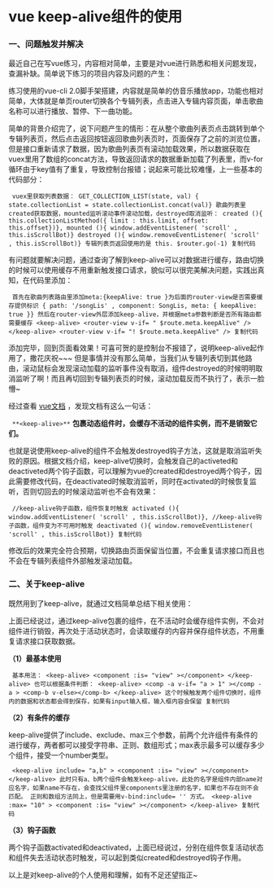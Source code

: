 # vue keep-alive组件的使用 #

### **一、问题触发并解决** ###

最近自己在写vue练习，内容相对简单，主要是对vue进行熟悉和相关问题发现，查漏补缺。简单说下练习的项目内容及问题的产生：

练习使用的vue-cli 2.0脚手架搭建，内容就是简单的仿音乐播放app，功能也相对简单，大体就是单页router切换各个专辑列表，点击进入专辑内容页面，单击歌曲名称可以进行播放、暂停、下一曲功能。

简单的背景介绍完了，说下问题产生的情形：在从整个歌曲列表页点击跳转到单个专辑列表页，然后点击返回按钮返回歌曲列表页时，页面保存了之前的浏览位置，但是接口重新请求了数据，因为歌曲列表页有滚动加载效果，所以数据获取在vuex里用了数组的concat方法，导致返回请求的数据重新加载了列表里，而v-for循环由于key值有了重复，导致控制台报错；说起来可能比较难懂，上一些基本的代码部分：

` vuex里获取列表数据： GET_COLLECTION_LIST(state, val) { state.collectionList = state.collectionList.concat(val)} 歌曲列表里created获取数据，mounted监听滚动事件滚动加载，destroyed取消监听： created (){ this.collectionListMethod({ limit : this.limit, offset: this.offset})}, mounted (){ window.addEventListener( 'scroll' , this.isScrollBot)} destroyed (){ window.removeEventListener( 'scroll' , this.isScrollBot)} 专辑列表页返回使用的是 this. $router.go(-1) 复制代码`

有问题就要解决问题，通过查询了解到keep-alive可以对数据进行缓存，路由切换的时候可以使用缓存不用重新触发接口请求，貌似可以很完美解决问题，实践出真知，在代码里添加：

` 首先在歌曲列表路由里添加meta:{keepAlive: true }为后面的router-view是否需要缓存提供标识 { path: '/songLis' , component: SongLis, meta: { keepAlive: true }} 然后在router-view外层添加keep-alive，并根据meta参数判断是否所有路由都需要缓存 <keep-alive> <router-view v-if= " $route.meta.keepAlive" /> </keep-alive> <router-view v-if= "! $route.meta.keepAlive" /> 复制代码`

添加完毕，回到页面看效果！可喜可贺的是控制台不报错了，说明keep-alive起作用了，撒花庆祝~~~ 但是事情并没有那么简单，当我们从专辑列表切到其他路由，滚动鼠标会发现滚动加载的监听事件没有取消，组件destroyed的时候明明取消监听了啊！而且再切回到专辑列表页的时候，滚动加载反而不执行了，表示一脸懵~

经过查看 [vue文档]( https://link.juejin.im?target=https%3A%2F%2Fcn.vuejs.org%2Fv2%2Fapi%2F%23keep-alive ) ，发现文档有这么一句话：

` **<keep-alive>**` **包裹动态组件时，会缓存不活动的组件实例，而不是销毁它们。**

也就是说使用keep-alive的组件不会触发destroyed钩子方法，这就是取消监听失败的原因。根据文档介绍，keep-alive切换时，会触发自己的activeted和deactiveted两个钩子函数，可以理解为vue的created和destroyed两个钩子，因此需要修改代码，在deactivated时候取消监听，同时在activated的时候恢复监听，否则切回去的时候滚动监听也不会有效果：

` //keep-alive钩子函数，组件恢复时触发 activated (){ window.addEventListener( 'scroll' , this.isScrollBot)}, //keep-alive钩子函数，组件变为不可用时触发 deactivated (){ window.removeEventListener( 'scroll' , this.isScrollBot)} 复制代码`

修改后的效果完全符合预期，切换路由页面保留当位置，不会重复请求接口而且也不会在专辑列表组件外部触发滚动加载。

### **二、关于keep-alive** ###

既然用到了keep-alive，就通过文档简单总结下相关使用：

上面已经说过，通过keep-alive包裹的组件，在不活动时会缓存组件实例，不会对组件进行销毁，再次处于活动状态时，会读取缓存的内容并保存组件状态，不用重复请求接口获取数据。

**（1）最基本使用**

` 基本用法： <keep-alive> <component :is= "view" ></component> </keep-alive> 也可以根据条件判断： <keep-alive> <comp -a v-if= "a > 1" ></comp -a > <comp-b v-else></comp-b> </keep-alive> 这个时候触发两个组件切换时，组件内的数据和状态都会得到保存，如果有input输入框，输入框内容会保留 复制代码`

**（2）有条件的缓存**

keep-alive提供了include、exclude、max三个参数，前两个允许组件有条件的进行缓存，两者都可以接受字符串、正则、数组形式；max表示最多可以缓存多少个组件，接受一个number类型。

` <keep-alive include= "a,b" > <component :is= "view" ></component> </keep-alive> 此时只有a、b两个组件会触发keep-alive，此处的名字是组件内部name对应名字，如果name不存在，会查找父组件里components里注册的名字，如果也不存在则不会匹配。 正则和数组方法同上，但是需要用v-bind:include= '' 方式。 <keep-alive :max= "10" > <component :is= "view" ></component> </keep-alive> 复制代码`

**（3）钩子函数**

两个钩子函数activated和deactivated，上面已经说过，分别在组件恢复活动状态和组件失去活动状态时触发，可以起到类似created和destroyed钩子作用。

以上是对keep-alive的个人使用和理解，如有不足还望指正~